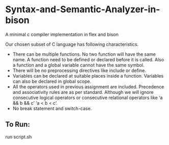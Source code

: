 # Syntax-and-Semantic-Analyzer-in-bison
A minimal c compiler implementation in flex and bison

Our chosen subset of C language has following characteristics.
  * There can be multiple functions. No two function will have the same name. A function need to be defined or declared before it is called. Also a function and a global variable     cannot have the same symbol.
  * There will be no preprocessing directives like include or define.
  * Variables can be declared at suitable places inside a function. Variables can also be declared in global scope.
  * All the operators used in previous assignment are included. Precedence and associativity rules are as per standard. Although we will ignore consecutive logical operators or       consecutive relational operators like ‘a && b && c’ ‘a < b < c’.
  * No break statement and switch-case.

## To Run:

run script.sh
